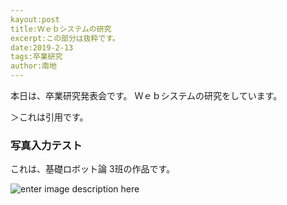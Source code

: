 ```yaml
---
kayout:post
title:Ｗｅｂシステムの研究
excerpt:この部分は抜粋です。
date:2019-2-13
tags:卒業研究
author:南地
---
```


本日は、卒業研究発表会です。
Ｗｅｂシステムの研究をしています。

＞これは引用です。

### 写真入力テスト
これは、基礎ロボット論 3班の作品です。

![enter image description here](https://lh3.googleusercontent.com/OApg6-68hcU4sC_fqKFuLBkCNUTrJn_MVS7FU6UY0_HHbdzJxwYzJrMlPeN0x0KLUt5CQ9EFGp9M "robot arm")
<!--stackedit_data:
eyJoaXN0b3J5IjpbLTU4ODgzMDM4OSwxNDI5NzMzMDQ5XX0=
-->